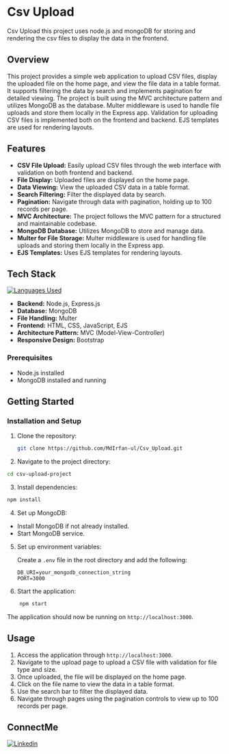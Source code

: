 # Csv Upload
Csv Upload this project uses node.js and mongoDB for storing  and rendering the csv files to display the data in the frontend.
## Overview
This project provides a simple web application to upload CSV files, display the uploaded file on the home page, and view the file data in a table format. It supports filtering the data by search and implements pagination for detailed viewing. The project is built using the MVC architecture pattern and utilizes MongoDB as the database. Multer middleware is used to handle file uploads and store them locally in the Express app. Validation for uploading CSV files is implemented both on the frontend and backend. EJS templates are used for rendering layouts.

## Features
- **CSV File Upload:** Easily upload CSV files through the web interface with validation on both frontend and backend.
- **File Display:** Uploaded files are displayed on the home page.
- **Data Viewing:** View the uploaded CSV data in a table format.
- **Search Filtering:** Filter the displayed data by search.
- **Pagination:** Navigate through data with pagination, holding up to 100 records per page.
- **MVC Architecture:** The project follows the MVC pattern for a structured and maintainable codebase.
- **MongoDB Database:** Utilizes MongoDB to store and manage data.
- **Multer for File Storage:** Multer middleware is used for handling file uploads and storing them locally in the Express app.
- **EJS Templates:** Uses EJS templates for rendering layouts.

## Tech Stack
[![Languages Used](https://skillicons.dev/icons?i=js,html,css,bootstrap,nodejs,express,mongodb)](https://skillicons.dev)
- **Backend:** Node.js, Express.js
- **Database:** MongoDB
- **File Handling:** Multer
- **Frontend:** HTML, CSS, JavaScript, EJS
- **Architecture Pattern:** MVC (Model-View-Controller)
- **Responsive Design:** Bootstrap

### Prerequisites

- Node.js installed
- MongoDB installed and running
## Getting Started

### Installation and Setup
1. Clone the repository:
   ```bash
   git clone https://github.com/MdIrfan-ul/Csv_Upload.git

2. Navigate to the project directory:
```bash 
cd csv-upload-project
```

3. Install dependencies:
```bash 
npm install
```

4. Set up MongoDB:
- Install MongoDB if not already installed.
- Start MongoDB service.

5. Set up environment variables:

    Create a `.env` file in the root directory and add the following:

    ```
    DB_URI=your_mongodb_connection_string
    PORT=3000
    ```
6. Start the application:
```bash
    npm start
```
The application should now be running on `http://localhost:3000`.

## Usage
1. Access the application through `http://localhost:3000`.
2. Navigate to the upload page to upload a CSV file with validation for file type and size.
3. Once uploaded, the file will be displayed on the home page.
4. Click on the file name to view the data in a table format.
5. Use the search bar to filter the displayed data.
6. Navigate through pages using the pagination controls to view up to 100 records per page.


## ConnectMe 
[![Linkedin](https://skillicons.dev/icons?i=linkedin)](https://www.linkedin.com/in/mdirfanul/)
